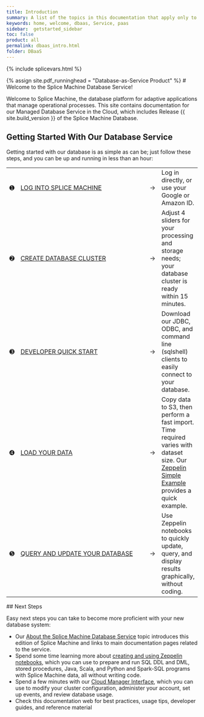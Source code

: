 ```yaml
---
title: Introduction
summary: A list of the topics in this documentation that apply only to our database-as-a-service; these topics do not apply to our on-premise product product.
keywords: home, welcome, dbaas, Service, paas
sidebar:  getstarted_sidebar
toc: false
product: all
permalink: dbaas_intro.html
folder: DBaaS
---
```

{% include splicevars.html %} <section>
<div class="TopicContent" data-swiftype-index="true" markdown="1">
{% assign site.pdf_runninghead = "Database-as-Service Product" %}
# Welcome to the Splice Machine Database Service!

Welcome to Splice Machine, the database platform for adaptive
applications that manage operational processes. This site contains
documentation for our <span class="ConsoleLink">Managed Database Service
in the Cloud</span>, which includes Release {{ site.build_version }} of the Splice Machine Database.

## Getting Started With Our Database Service

Getting started with our database is as simple as can be; just follow
these steps, and you can be up and running in less than an hour:

<table class="noBorder">
    <col />
    <col width="350px" />
    <col />
    <col />
    <tbody>
        <tr>
            <td class="DbaasIntroNum">➊</td>
            <td class="DbaasIntroStep"><a href="dbaas_cm_login.html">LOG INTO SPLICE MACHINE</a></td>
            <td class="DbaasIntroArrow">→</td>
            <td class="DbaasIntroDesc">Log in directly, or use your Google or Amazon ID.</td>
        </tr>
        <tr>
            <td class="DbaasIntroNum">➋</td>
            <td class="DbaasIntroStep"><a href="dbaas_cm_initialstartup.html">CREATE DATABASE CLUSTER</a></td>
            <td class="DbaasIntroArrow">→</td>
            <td class="DbaasIntroDesc">Adjust 4 sliders for your processing and storage needs; your database cluster is ready within 15 minutes.</td>
        </tr>
        <tr>
            <td class="DbaasIntroNum">➌</td>
            <td class="DbaasIntroStep"><a href="dbaas_devinfo_intro.html">DEVELOPER QUICK START</a></td>
            <td class="DbaasIntroArrow">→</td>
            <td class="DbaasIntroDesc">Download our JDBC, ODBC, and command line (sqlshell) clients to easily connect to your database.</td>
        </tr>
        <tr>
            <td class="DbaasIntroNum">➍</td>
            <td class="DbaasIntroStep"><a href="dbaas_zep_simple.html">LOAD YOUR DATA</a></td>
            <td class="DbaasIntroArrow">→</td>
            <td class="DbaasIntroDesc">Copy data to S3, then perform a fast import. Time required varies with dataset size. Our <a href="dbaas_zep_simple.html">Zeppelin Simple Example</a> provides a quick example.</td>
        </tr>
        <tr>
            <td class="DbaasIntroNum">&#x278E;</td>
            <td class="DbaasIntroStep"><a href="dbaas_zep_getstarted.html">QUERY AND UPDATE YOUR DATABASE</a></td>
            <td class="DbaasIntroArrow">→</td>
            <td class="DbaasIntroDesc">Use Zeppelin notebooks to quickly update, query, and display results graphically, without coding.</td>
        </tr>
    </tbody>
</table>
## Next Steps

Easy next steps you can take to become more proficient with your new
database system:

* Our [About the Splice Machine Database Service](dbaas_about.html)
  topic introduces this edition of Splice Machine and links to main
  documentation pages related to the service.
* Spend some time learning more about [creating and using Zeppelin
  notebooks](dbaas_zep_getstarted.html), which you can use to prepare
  and run SQL DDL and DML, stored procedures, Java, Scala, and Python
  and Spark-SQL programs with Splice Machine data, all without writing
  code.
* Spend a few minutes with our [Cloud Manager
  Interface](dbaas_cm_intro.html), which you can use to modify your
  cluster configuration, administer your account, set up events, and
  review database usage.
* Check this documentation web for best practices, usage tips, developer
  guides, and reference material

</div>
</section>
